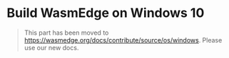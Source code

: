 # Build WasmEdge on Windows 10

> This part has been moved to  <https://wasmedge.org/docs/contribute/source/os/windows>. Please use our new docs.
